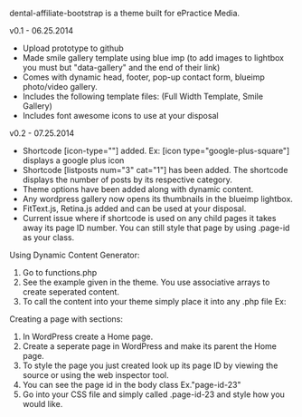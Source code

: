 dental-affiliate-bootstrap is a theme built for ePractice Media. 

v0.1 - 06.25.2014
- Upload prototype to github
- Made smile gallery template using blue imp (to add images to lightbox you must but "data-gallery" and the end of their link)
- Comes with dynamic head, footer, pop-up contact form, blueimp photo/video gallery.
- Includes the following template files: (Full Width Template, Smile Gallery)
- Includes font awesome icons to use at your disposal

v0.2 - 07.25.2014
- Shortcode [icon-type=""] added. Ex: [icon type="google-plus-square"] displays a google plus icon
- Shortcode [listposts num="3" cat="1"] has been added. The shortcode displays the number of posts by its respective category.
- Theme options have been added along with dynamic content.
- Any wordpress gallery now opens its thumbnails in the blueimp lightbox.
- FitText.js, Retina.js added and can be used at your disposal. 
- Current issue where if shortcode is used on any child pages it takes away its page ID number. You can still style that page by 
  using .page-id as your class. 

Using Dynamic Content Generator:

1. Go to functions.php
2. See the example given in the theme. You use associative arrays to create seperated content.
3. To call the content into your theme simply place it into any .php file 
	Ex: <?php get_dyn_content("home", "title"); ?>

Creating a page with sections:
1. In WordPress create a Home page.
2. Create a seperate page in WordPress and make its parent the Home page.
3. To style the page you just created look up its page ID by viewing the source or using the web inspector tool.
4. You can see the page id in the body class Ex."page-id-23"
5. Go into your CSS file and simply called .page-id-23 and style how you would like. 